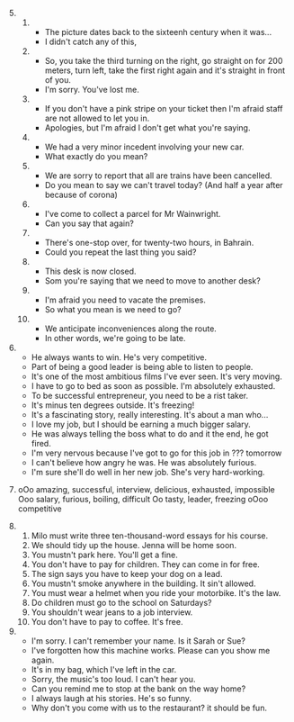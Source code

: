5.
    1.
        - The picture dates back to the sixteenh century when it was...
        - I didn't catch any of this,

    2.
        - So, you take the third turning on the right, go straight on for 200 meters, turn left, take the first right again and it's straight in front of you.
        - I'm sorry. You've lost me.

    3.
        - If you don't have a pink stripe on your ticket then I'm afraid staff are not allowed to let you in.
        - Apologies, but I'm afraid I don't get what you're saying.

    4. 
        - We had a very minor incedent involving your new car.
        - What exactly do you mean?

    5.
        - We are sorry to report that all are trains have been cancelled.
        - Do you mean to say we can't travel today? (And half a year after because of corona)

    6.
        - I've come to collect a parcel for Mr Wainwright.
        - Can you say that again?

    7.
        - There's one-stop over, for twenty-two hours, in Bahrain.
        - Could you repeat the last thing you said?

    8.
        - This desk is now closed.
        - Som you're saying that we need to move to another desk?

    9.
        - I'm afraid you need to vacate the premises.
        - So what you mean is we need to go?

    10.
        - We anticipate inconveniences along the route.
        - In other words, we're going to be late.

6.
    - He always wants to win. He's very competitive.
    - Part of being a good leader is being able to listen to people.
    - It's one of the most ambitious films I've ever seen. It's very moving.
    - I have to go to bed as soon as possible. I'm absolutely exhausted.
    - To be successful entrepreneur, you need to be a rist taker.
    - It's minus ten degrees outside. It's freezing!
    - It's a fascinating story, really interesting. It's about a man who...
    - I love my job, but I should be earning a much bigger salary.
    - He was always telling the boss what to do and it the end, he got fired.
    - I'm very nervous because I've got to go for this job in ??? tomorrow
    - I can't believe how angry he was. He was absolutely furious.
    - I'm sure she'll do well in her new job. She's very hard-working.

7.
    oOo
        amazing, successful, interview, delicious, exhausted, impossible
    Ooo
        salary, furious, boiling, difficult
    Oo
        tasty, leader, freezing
    oOoo
        competitive

8.
    1. Milo must write three ten-thousand-word essays for his course.
    2. We should tidy up the house. Jenna will be home soon.
    3. You mustn't park here. You'll get a fine.
    4. You don't have to pay for children. They can come in for free.
    5. The sign says you have to keep your dog on a lead.
    6. You mustn't smoke anywhere in the building. It sin't allowed.
    7. You must wear a helmet when you ride your motorbike. It's the law.
    8. Do children must go to the school on Saturdays?
    9. You shouldn't wear jeans to a job interview.
    10. You don't have to pay to coffee. It's free.

9.
    - I'm sorry. I can't remember your name. Is it Sarah or Sue?
    - I've forgotten how this machine works. Please can you show me again.
    - It's in my bag, which I've left in the car.
    - Sorry, the music's too loud. I can't hear you.
    - Can you remind me to stop at the bank on the way home?
    - I always laugh at his stories. He's so funny.
    - Why don't you come with us to the restaurant? it should be fun.